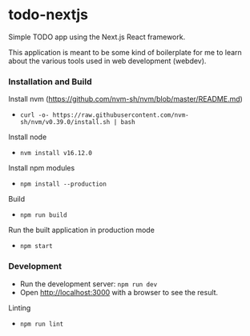 # todo-nextjs
Simple TODO app using the Next.js React framework.

This application is meant to be some kind of boilerplate for me to learn about the various tools used in web development (webdev).

### Installation and Build

Install nvm (https://github.com/nvm-sh/nvm/blob/master/README.md)
* `curl -o- https://raw.githubusercontent.com/nvm-sh/nvm/v0.39.0/install.sh | bash`

Install node
* `nvm install v16.12.0`

Install npm modules
* `npm install --production`

Build
* `npm run build`

Run the built application in production mode
* `npm start`

### Development

* Run the development server: `npm run dev`
* Open [http://localhost:3000](http://localhost:3000) with a browser to see the result.

Linting
* `npm run lint`
